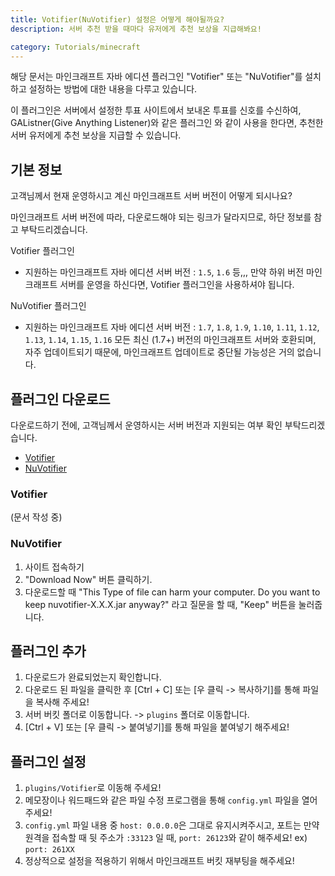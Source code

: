 ```yaml
---
title: Votifier(NuVotifier) 설정은 어떻게 해야될까요?
description: 서버 추천 받을 때마다 유저에게 추천 보상을 지급해봐요!

category: Tutorials/minecraft
---
```


해당 문서는 마인크래프트 자바 에디션 플러그인 "Votifier" 또는 "NuVotifier"를 설치하고 설정하는 방법에 대한 내용을 다루고 있습니다.

이 플러그인은 서버에서 설정한 투표 사이트에서 보내온 투표를 신호를 수신하여, GAListner(Give Anything Listener)와 같은 플러그인 와 같이 사용을 한다면, 추천한 서버 유저에게 추천 보상을 지급할 수 있습니다.

## 기본 정보

고객님께서 현재 운영하시고 계신 마인크래프트 서버 버전이 어떻게 되시나요?

마인크래프트 서버 버전에 따라, 다운로드해야 되는 링크가 달라지므로, 하단 정보를 참고 부탁드리겠습니다.

Votifier 플러그인
- 지원하는 마인크래프트 자바 에디션 서버 버전 : ``1.5``, ``1.6`` 등,,,
만약 하위 버전 마인크래프트 서버를 운영을 하신다면, Votifier 플러그인을 사용하셔야 됩니다.

NuVotifier 플러그인
- 지원하는 마인크래프트 자바 에디션 서버 버전 : ``1.7``, ``1.8``, ``1.9``, ``1.10``, ``1.11``, ``1.12``, ``1.13``, ``1.14``, ``1.15``, ``1.16``
모든 최신 (1.7+) 버전의 마인크래프트 서버와 호환되며, 자주 업데이트되기 때문에, 마인크래프트 업데이트로 중단될 가능성은 거의 없습니다.

## 플러그인 다운로드

다운로드하기 전에, 고객님께서 운영하시는 서버 버전과 지원되는 여부 확인 부탁드리겠습니다.

- [Votifier](https://dev.bukkit.org/projects/votifier/files)
- [NuVotifier](https://www.spigotmc.org/resources/nuvotifier.13449/)

### Votifier 

(문서 작성 중)

### NuVotifier

1. 사이트 접속하기
2. "Download Now" 버튼 클릭하기.
3. 다운로드할 때 "This Type of file can harm your computer. Do you want to keep nuvotifier-X.X.X.jar anyway?" 라고 질문을 할 때, "Keep" 버튼을 눌러줍니다.


## 플러그인 추가

1. 다운로드가 완료되었는지 확인합니다.
2. 다운로드 된 파일을 클릭한 후 [Ctrl + C] 또는 [우 클릭 -> 복사하기]를 통해 파일을 복사해 주세요!
3. 서버 버킷 폴더로 이동합니다. -> ``plugins`` 폴더로 이동합니다.
4. [Ctrl + V] 또는 [우 클릭 -> 붙여넣기]를 통해 파일을 붙여넣기 해주세요!


## 플러그인 설정

1. ``plugins/Votifier``로 이동해 주세요!
2. 메모장이나 워드패드와 같은 파일 수정 프로그램을 통해 ``config.yml`` 파일을 열어주세요!
3. ``config.yml`` 파일 내용 중 ``host: 0.0.0.0``은 그대로 유지시켜주시고, 포트는 만약 원격을 접속할 때 뒷 주소가 ``:33123`` 일 때, ``port: 26123``와 같이 해주세요! ex) ``port: 261XX``
4. 정상적으로 설정을 적용하기 위해서 마인크래프트 버킷 재부팅을 해주세요!